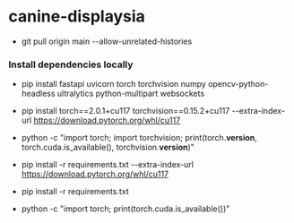 # canine-displaysia

* git pull origin main --allow-unrelated-histories

### Install dependencies locally

* pip install fastapi uvicorn torch torchvision numpy opencv-python-headless ultralytics python-multipart websockets

* pip install torch==2.0.1+cu117 torchvision==0.15.2+cu117 --extra-index-url https://download.pytorch.org/whl/cu117


* python -c "import torch; import torchvision; print(torch.__version__, torch.cuda.is_available(), torchvision.__version__)"
* pip install -r requirements.txt --extra-index-url https://download.pytorch.org/whl/cu117


* pip install -r requirements.txt
* python -c "import torch; print(torch.cuda.is_available())"


